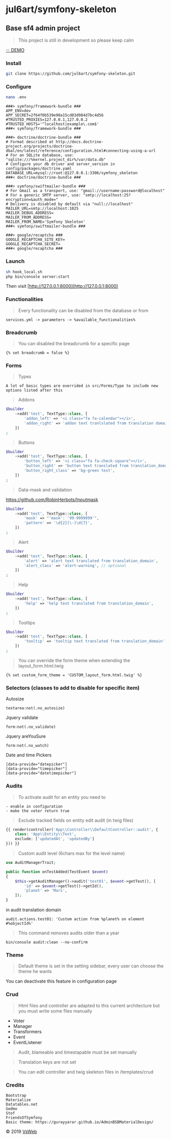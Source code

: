 jul6art/symfony-skeleton
==
Base sf4 admin project
-

> This project is still in development so please keep calm

[&#9758; DEMO](https://symfony-skeleton.vsweb.be/)

### Install

```bash
git clone https://github.com/jul6art/symfony-skeleton.git
```

### Configure

```bash
nano .env
```

    ###> symfony/framework-bundle ###
    APP_ENV=dev
    APP_SECRET=2f64f0b539e90a15cd03d984d7bc4d56
    #TRUSTED_PROXIES=127.0.0.1,127.0.0.2
    #TRUSTED_HOSTS='^localhost|example\.com$'
    ###< symfony/framework-bundle ###
    
    ###> doctrine/doctrine-bundle ###
    # Format described at http://docs.doctrine-project.org/projects/doctrine-dbal/en/latest/reference/configuration.html#connecting-using-a-url
    # For an SQLite database, use: "sqlite:///%kernel.project_dir%/var/data.db"
    # Configure your db driver and server_version in config/packages/doctrine.yaml
    DATABASE_URL=mysql://root:@127.0.0.1:3306/symfony_skeleton
    ###< doctrine/doctrine-bundle ###
    
    ###> symfony/swiftmailer-bundle ###
    # For Gmail as a transport, use: "gmail://username:password@localhost"
    # For a generic SMTP server, use: "smtp://localhost:25?encryption=&auth_mode="
    # Delivery is disabled by default via "null://localhost"
    MAILER_URL=smtp://localhost:1025
    MAILER_DEBUG_ADDRESS=
    MAILER_FROM_ADDRESS=
    MAILER_FROM_NAME='Symfony Skeleton'
    ###< symfony/swiftmailer-bundle ###
    
    ###> google/recaptcha ###
    GOOGLE_RECAPTCHA_SITE_KEY=
    GOOGLE_RECAPTCHA_SECRET=
    ###< google/recaptcha ###

### Launch

```bash
sh hook_local.sh
php bin/console server:start
```

Then visit [http://127.0.0.1:8000](http://127.0.0.1:8000)

### Functionalities

> Every functionality can be disabled from the database or from 

    services.yml -> parameters -> %available_functionalities%

### Breadcrumb

> You can disabled the breadcrumb for a specific page

    {% set breadcrumb = false %}


### Forms

> Types

    A lot of basic types are overrided in src/Forms/Type to include new options listed after this
    
> Addons


```php
$builder
    ->add('test', TextType::class, [
        'addon_left' => '<i class="fa fa-calendar"></i>',
        'addon_right' => 'addon text tranlslated from translation domain',
    ])
;
```
    
> Buttons


```php
$builder
    ->add('test', TextType::class, [
        'button_left' => '<i class="fa fa-check-square"></i>',
        'button_right' => 'button text translated from translation_domain',
        'button_right_class' => 'bg-green test',
    ])
;
```
    
> Data-mask and validation

https://github.com/RobinHerbots/Inputmask

```php
$builder
    ->add('test', TextType::class, [
        'mask' => "'mask': '99-9999999'",
        'pattern' => '\d{2}[\-]\d{7}',
    ])
;
```
    
> Alert


```php
$builder
    ->add('test', TextType::class, [
        'alert' => 'alert text translated from translation_domain',
        'alert_class' => 'alert-warning', // optional
    ])
;
```
    
> Help

```php
$builder
    ->add('test', TextType::class, [
        'help' => 'help text translated from translation_domain',
    ])
;
```
    
> Tooltips

```php
$builder
    ->add('test', TextType::class, [
        'tooltip' => 'tooltip text translated from translation_domain',
    ])
;
```

> You can override the form theme when extending the layout_form.html.twig

    {% set custom_form_theme = 'CUSTOM_layout_form.html.twig' %}

### Selectors (classes to add to disable for specific item)

Autosize

    textarea:not(.no_autosize)
    
Jquery validate

    form:not(.no_validate)
    
Jquery areYouSure

    form:not(.no_watch)
    
Date and time Pickers

    [data-provide="datepicker"]
    [data-provide="timepicker"]
    [data-provide="datetimepicker"]

### Audits

> To activate audit for an entity you need to

    - enable in configuration
    - make the voter return true
    
> Exclude tracked fields on entity edit audit  (in twig  files)

```php
{{ render(controller('App\\Controller\\DefaultController::audit', {
    class: 'App\\Entity\\Test',
    exclude: ['updatedAt', 'updatedBy']
})) }}
```    
> Custom audit level (6chars max for the level name)

```php
use AuditManagerTrait;

public function onTestAdded(TestEvent $event)
{
    $this->getAuditManager()->audit('test01', $event->getTest(), [
        'id' => $event->getTest()->getId(),
        'planet' => 'Mars',
    ]);
}
```

in audit translation domain

    audit.actions.test01: 'Custom action from %planet% on element #%objectId%'

> This command removes audits older than a year

    bin/console audit:clean --no-confirm

### Theme

> Default theme is set in the setting sidebar, every user can choose the theme he wants

You can deactivate this feature in configuration page

### Crud

> Html files and controller are adapted to this current architecture but you must write some files manually

- Voter
- Manager
- Transformers
- Event
- EventListener

> Audit, blameable and timestapable must be set manually

> Translation keys are not set

> You can edit controller and twig skeleton files in /templates/crud

### Credits

    Bootstrap
    Materialize
    Datatables.net
    Gedmo
    Stof
    FriendsOfSymfony
    Basic theme: https://gurayyarar.github.io/AdminBSBMaterialDesign/

&copy; 2019 [VsWeb](https://vsweb.be)